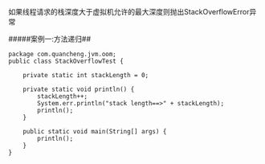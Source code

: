 如果线程请求的栈深度大于虚拟机允许的最大深度则抛出StackOverflowError异常

#####案例一:方法递归##
```
package com.quancheng.jvm.oom;
public class StackOverflowTest {

    private static int stackLength = 0;

    private static void println() {
        stackLength++;
        System.err.println("stack length==>" + stackLength);
        println();
    }

    public static void main(String[] args) {
        println();
    }
}
```


